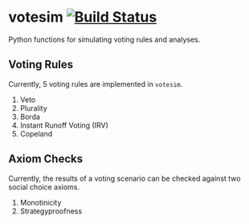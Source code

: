 # votesim [![Build Status](https://travis-ci.org/cmccomb/votesim.svg?branch=master)](https://travis-ci.org/cmccomb/votesim)

Python functions for simulating voting rules and analyses.

## Voting Rules
Currently, 5 voting rules are implemented in ``votesim``.

1. Veto
2. Plurality
3. Borda
4. Instant Runoff Voting (IRV)
5. Copeland

## Axiom Checks
Currently, the results of a voting scenario can be checked against two social choice axioms.

1. Monotinicity
2. Strategyproofness
